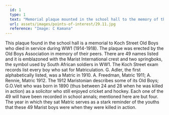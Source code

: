 ```yaml
---
  id: 1
  type: 1
  text: "Memorial plaque mounted in the school hall to the memory of those who died in WW1."
  url: assets/images/points-of-interest/29.11.jpg
  reference: "Image: C Kamana"
---
```

This plaque found in the school hall is a memorial to Koch Street Old Boys who died in service during WW1 (1914-1918). The plaque was erected by the Old Boys Association in memory of their peers. There are 49 names listed and it is emblazoned with the Marist International crest and two springboks, the symbol used by South African soldiers in WW1. The Koch Street exam records list every boy who sat for Matriculation. G. Adler, the first alphabetically listed, was a Matric in 1910. A. Freedman, Matric 1911; A. Rennie, Matric 1912. The 1912 Maristonian describes some of its Old Boys; G.O.Veit who was born in 1890 (thus between 24 and 28 when he was killed in action) as a solicitor who still enjoyed cricket and hockey. Each one of the 49 will have been recorded in school annals; mentioned here are but four. The year in which they sat Matric serves as a stark reminder of the youths that these 49 Marist boys were when they were killed in action.
        